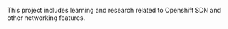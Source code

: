 This project includes learning and research related to Openshift SDN and other networking features.
